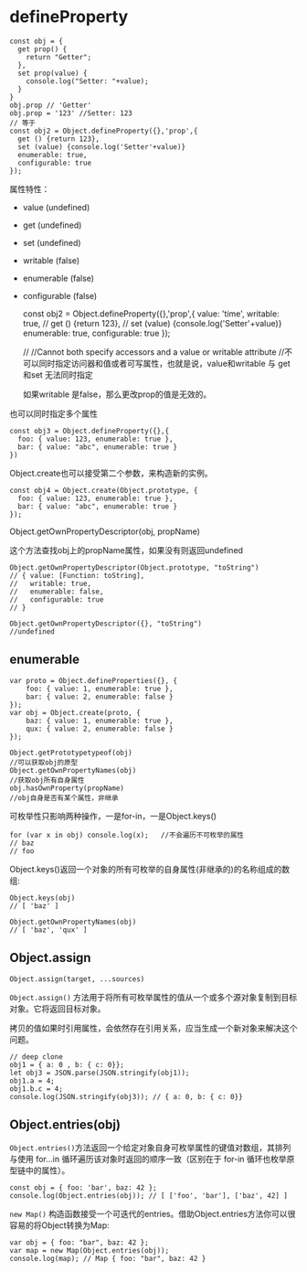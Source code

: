 # defineProperty

    const obj = {
      get prop() {
        return "Getter";
      },
      set prop(value) {
        console.log("Setter: "+value);
      }
    }
    obj.prop // 'Getter'
    obj.prop = '123' //Setter: 123
    // 等于
    const obj2 = Object.defineProperty({},'prop',{
      get () {return 123},
      set (value) {console.log('Setter'+value)}
      enumerable: true,
      configurable: true
    });


属性特性：
- value (undefined)
- get (undefined)
- set (undefined)
- writable (false)
- enumerable (false)
- configurable (false)



    const obj2 = Object.defineProperty({},'prop',{
      value: 'time',
      writable: true,
      // get () {return 123},
      // set (value) {console.log('Setter'+value)}
      enumerable: true,
      configurable: true
    });

    //
    //Cannot both specify accessors and a value or writable attribute
    //不可以同时指定访问器和值或者可写属性，也就是说，value和writable 与 get和set 无法同时指定

    如果writable 是false，那么更改prop的值是无效的。


也可以同时指定多个属性

    const obj3 = Object.defineProperty({},{
      foo: { value: 123, enumerable: true },
      bar: { value: "abc", enumerable: true }
    })

Object.create也可以接受第二个参数，来构造新的实例。

    const obj4 = Object.create(Object.prototype, {
      foo: { value: 123, enumerable: true },
      bar: { value: "abc", enumerable: true }
    });

Object.getOwnPropertyDescriptor(obj, propName)

这个方法查找obj上的propName属性，如果没有则返回undefined

    Object.getOwnPropertyDescriptor(Object.prototype, "toString")
    // { value: [Function: toString],
    //   writable: true,
    //   enumerable: false,
    //   configurable: true
    // }

    Object.getOwnPropertyDescriptor({}, "toString")
    //undefined


## enumerable

    var proto = Object.defineProperties({}, {
        foo: { value: 1, enumerable: true },
        bar: { value: 2, enumerable: false }
    });
    var obj = Object.create(proto, {
        baz: { value: 1, enumerable: true },
        qux: { value: 2, enumerable: false }
    });

    Object.getPrototypetypeof(obj)
    //可以获取obj的原型
    Object.getOwnPropertyNames(obj)
    //获取obj所有自身属性
    obj.hasOwnProperty(propName)
    //obj自身是否有某个属性，非继承

可枚举性只影响两种操作，一是for-in，一是Object.keys()

    for (var x in obj) console.log(x);   //不会遍历不可枚举的属性
    // baz
    // foo

Object.keys()返回一个对象的所有可枚举的自身属性(非继承的)的名称组成的数组:

    Object.keys(obj)
    // [ 'baz' ]

    Object.getOwnPropertyNames(obj)
    // [ 'baz', 'qux' ]


## Object.assign

    Object.assign(target, ...sources)
    
`Object.assign()` 方法用于将所有可枚举属性的值从一个或多个源对象复制到目标对象。它将返回目标对象。

拷贝的值如果时引用属性，会依然存在引用关系，应当生成一个新对象来解决这个问题。

    // deep clone 
    obj1 = { a: 0 , b: { c: 0}};
    let obj3 = JSON.parse(JSON.stringify(obj1));
    obj1.a = 4;
    obj1.b.c = 4;
    console.log(JSON.stringify(obj3)); // { a: 0, b: { c: 0}}


## Object.entries(obj)

`Object.entries()`方法返回一个给定对象自身可枚举属性的键值对数组，其排列与使用 for...in 循环遍历该对象时返回的顺序一致（区别在于 for-in 循环也枚举原型链中的属性）。

    const obj = { foo: 'bar', baz: 42 };
    console.log(Object.entries(obj)); // [ ['foo', 'bar'], ['baz', 42] ]


`new Map()` 构造函数接受一个可迭代的entries。借助Object.entries方法你可以很容易的将Object转换为Map:

    var obj = { foo: "bar", baz: 42 }; 
    var map = new Map(Object.entries(obj));
    console.log(map); // Map { foo: "bar", baz: 42 }


    